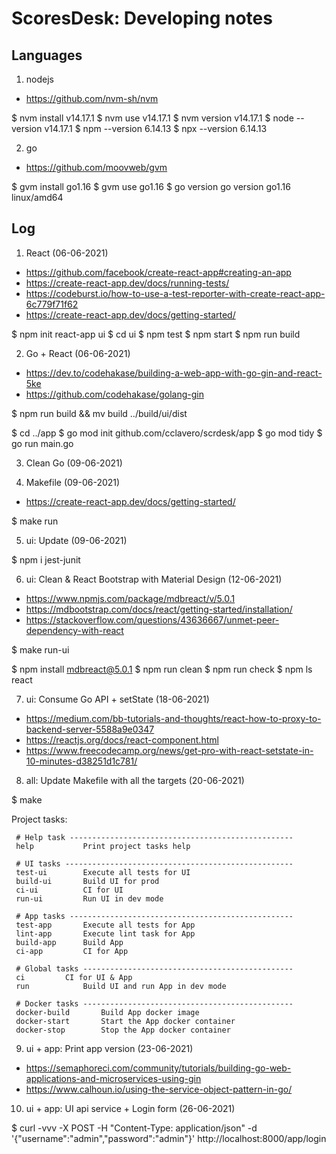 # ScoresDesk: Developing notes

## Languages

1. nodejs

- https://github.com/nvm-sh/nvm

$ nvm install v14.17.1
$ nvm use v14.17.1
$ nvm version
v14.17.1
$ node --version
v14.17.1
$ npm --version
6.14.13
$ npx --version
6.14.13

2. go

- https://github.com/moovweb/gvm

$ gvm install go1.16
$ gvm use go1.16
$ go version
go version go1.16 linux/amd64

## Log

1. React (06-06-2021)

- https://github.com/facebook/create-react-app#creating-an-app
- https://create-react-app.dev/docs/running-tests/
- https://codeburst.io/how-to-use-a-test-reporter-with-create-react-app-6c779f71f62
- https://create-react-app.dev/docs/getting-started/

$ npm init react-app ui
$ cd ui
$ npm test
$ npm start
$ npm run build

2. Go + React (06-06-2021)

- https://dev.to/codehakase/building-a-web-app-with-go-gin-and-react-5ke
- https://github.com/codehakase/golang-gin

$ npm run build && mv build ../build/ui/dist

$ cd ../app
$ go mod init github.com/cclavero/scrdesk/app
$ go mod tidy
$ go run main.go

3. Clean Go (09-06-2021)

4. Makefile (09-06-2021)

- https://create-react-app.dev/docs/getting-started/

$ make run

5. ui: Update (09-06-2021)

$ npm i jest-junit

6. ui: Clean & React Bootstrap with Material Design (12-06-2021)

- https://www.npmjs.com/package/mdbreact/v/5.0.1
- https://mdbootstrap.com/docs/react/getting-started/installation/
- https://stackoverflow.com/questions/43636667/unmet-peer-dependency-with-react

$ make run-ui

$ npm install mdbreact@5.0.1
$ npm run clean
$ npm run check
$ npm ls react

7. ui: Consume Go API + setState (18-06-2021)

- https://medium.com/bb-tutorials-and-thoughts/react-how-to-proxy-to-backend-server-5588a9e0347
- https://reactjs.org/docs/react-component.html
- https://www.freecodecamp.org/news/get-pro-with-react-setstate-in-10-minutes-d38251d1c781/

8. all: Update Makefile with all the targets (20-06-2021)

$ make

 Project tasks:

	 # Help task --------------------------------------------------
	 help			Print project tasks help
	
	 # UI tasks ---------------------------------------------------
	 test-ui		Execute all tests for UI
	 build-ui		Build UI for prod
	 ci-ui			CI for UI
	 run-ui			Run UI in dev mode
	
	 # App tasks --------------------------------------------------
	 test-app		Execute all tests for App
	 lint-app		Execute lint task for App
	 build-app		Build App
	 ci-app			CI for App
	
	 # Global tasks -----------------------------------------------
	 ci			CI for UI & App
	 run			Build UI and run App in dev mode
	
	 # Docker tasks -----------------------------------------------
	 docker-build 		Build App docker image
	 docker-start		Start the App docker container
	 docker-stop		Stop the App docker container

9. ui + app: Print app version (23-06-2021)

- https://semaphoreci.com/community/tutorials/building-go-web-applications-and-microservices-using-gin
- https://www.calhoun.io/using-the-service-object-pattern-in-go/

10. ui + app: UI api service + Login form (26-06-2021)

$ curl -vvv -X POST -H "Content-Type: application/json" -d '{"username":"admin","password":"admin"}' http://localhost:8000/app/login

